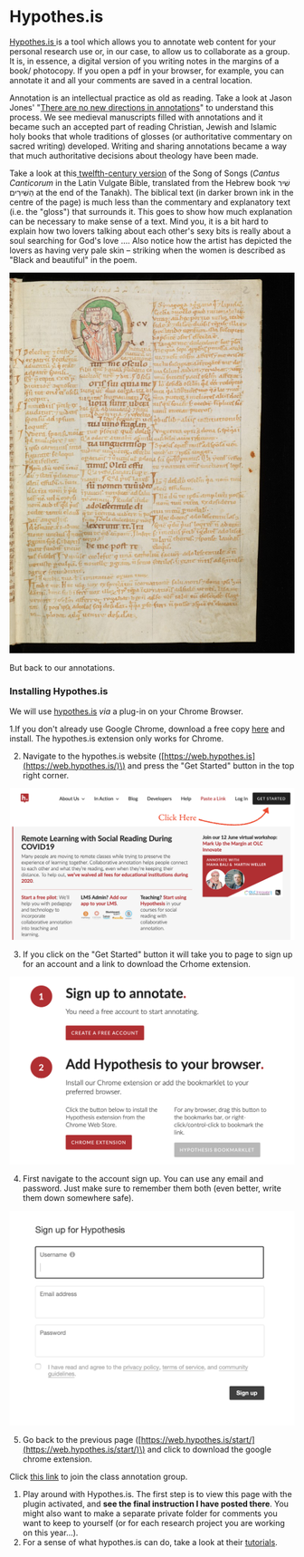 # Hypothes.is

[Hypothes.is ](https://hypothes.is)is a tool which allows you to annotate web content for your personal research use or, in our case, to allow us to collaborate as a group. It is, in essence, a digital version of you writing notes in the margins of a book/ photocopy. If you open a pdf in your browser, for example, you can annotate it and all your comments are saved in a central location. 

Annotation is an intellectual practice as old as reading. Take a look at Jason Jones' "[There are no new directions in annotations](https://epress.trincoll.edu/webwriting/chapter/jones/)" to understand this process. We see medieval manuscripts filled with annotations and it became such an accepted part of reading Christian, Jewish and Islamic holy books that whole traditions of glosses \(or authoritative commentary on sacred writing\) developed. Writing and sharing annotations became a way that much authoritative decisions about theology have been made. 

Take a look at this[ twelfth-century version](https://www.e-codices.unifr.ch/en/fmb/cb-0031/2r) of the Song of Songs \(_Cantus Canticorum_ in the Latin Vulgate Bible, translated from the Hebrew book שִׁיר הַשִּׁירִים at the end of the Tanakh\). The biblical text \(in darker brown ink in the centre of the page\) is much less than the commentary and explanatory text \(i.e. the "gloss"\) that surrounds it. This goes to show how much explanation can be necessary to make sense of a text. Mind you, it is a bit hard to explain how two lovers talking about each other's sexy bits is really about a soul searching for God's love .... Also notice how the artist has depicted the lovers as having very pale skin – striking when the women is described as "Black and beautiful" in the poem.

![Opening folio of the Codex Bodmer no. 31, at the Fondation Bodmer in Cologny, with an initial depicting two lovers one of whom is interpreted as King Solomon.](../.gitbook/assets/e-codices_fmb-cb-0031_002r_small.jpg)

But back to our annotations.

### Installing Hypothes.is

We will use [hypothes.is](hypothes.is.md) _via_ a plug-in on your Chrome Browser.

1.If you don't already use Google Chrome, download a free copy [here](https://www.google.ca/chrome/) and install. The hypothes.is extension only works for Chrome. 

2. Navigate to the hypothes.is website \([https://web.hypothes.is](https://web.hypothes.is/)\) and press the "Get Started" button in the top right corner. 

![](../.gitbook/assets/screen-shot-2020-06-16-at-2.03.38-pm.png)

3. If you click on the "Get Started" button it will take you to page to sign up for an account and a link to download the Crhome extension. 

![](../.gitbook/assets/screen-shot-2020-06-16-at-2.01.06-pm.png)

4. First navigate to the account sign up. You can use any email and password. Just make sure to remember them both \(even better, write them down somewhere safe\). 

![](../.gitbook/assets/screen-shot-2020-06-16-at-2.01.28-pm.png)

5. Go back to the previous page \([https://web.hypothes.is/start/](https://web.hypothes.is/start/)\) and click to download the google chrome extension. 

Click [this link](https://hypothes.is/groups/N1oaroPY/hist2000-medieval-europe) to join the class annotation group. 

1. Play around with Hypothes.is. The first step is to view this page with the plugin activated, and **see the final instruction I have posted there**. You might also want to make a separate private folder for comments you want to keep to yourself \(or for each research project you are working on this year...\). 
2. For a sense of what hypothes.is can do, take a look at their [tutorials](https://web.hypothes.is/help-categories/tutorials/).



